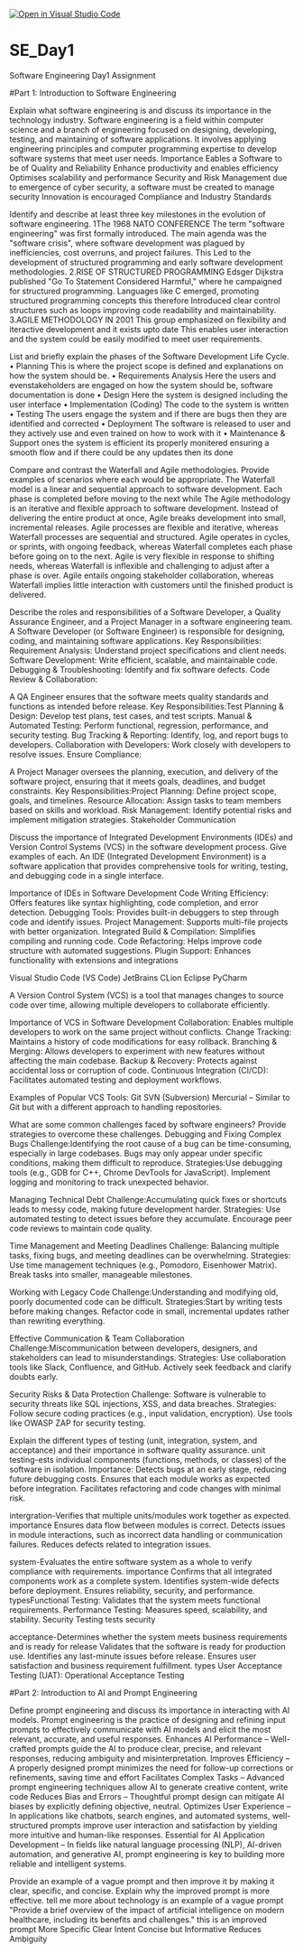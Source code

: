 [![Open in Visual Studio Code](https://classroom.github.com/assets/open-in-vscode-2e0aaae1b6195c2367325f4f02e2d04e9abb55f0b24a779b69b11b9e10269abc.svg)](https://classroom.github.com/online_ide?assignment_repo_id=18327630&assignment_repo_type=AssignmentRepo)
# SE_Day1
Software Engineering Day1 Assignment

#Part 1: Introduction to Software Engineering

Explain what software engineering is and discuss its importance in the technology industry.
Software engineering is a field within computer science and a branch of engineering focused on designing, developing, testing, and maintaining of software applications. It involves applying engineering principles and computer programming expertise to develop software systems that meet user needs.
Importance
Eables a Software to be of Quality and Reliability
Enhance productivity and enables efficiency
Optimises scalability and performance
Security and Risk Management due to emergence of cyber security, a software must be created to manage security 
Innovation is encouraged
Compliance and Industry Standards


Identify and describe at least three key milestones in the evolution of software engineering.
1The 1968 NATO CONFERENCE
The term "software engineering" was first formally introduced. The main agenda was the "software crisis", where software development was plagued by inefficiencies, cost overruns, and project failures. This Led to the development of structured programming and early software development methodologies.
2.RISE OF STRUCTURED PROGRAMMING 
Edsger Dijkstra published "Go To Statement Considered Harmful," where he campaigned for structured programming. Languages like C emerged, promoting structured programming concepts this therefore Introduced clear control structures such as loops improving code readability and maintainability.
3.AGILE METHODOLOGY IN 2001
This group emphasized on flexibility and iteractive development and it exists upto date
This enables user interaction and the system could be easily modified to meet user requirements.



List and briefly explain the phases of the Software Development Life Cycle.
•  Planning
This is where the project scope is defined and explanations on how the system should be.
•  Requirements Analysis
Here the users and evenstakeholders are engaged on how the system should be, software documentation is done
•  Design
Here the system is designed including the user interface
•  Implementation (Coding)
The code to the system is written 
•  Testing
The users engage the system and if there are bugs then they are identified and corrected
•  Deployment
The software is released to user and they actively use and even trained on how to work with it
•  Maintenance & Support
ones the system is efficient its properly monitered ensuring a smooth flow and if there could be any updates then its done



Compare and contrast the Waterfall and Agile methodologies. Provide examples of scenarios where each would be appropriate.
The Waterfall model is a linear and sequential approach to software development. Each phase is completed before moving to the next while The Agile methodology is an iterative and flexible approach to software development. Instead of delivering the entire product at once, Agile breaks development into small, incremental releases.
Agile processes are flexible and iterative, whereas Waterfall processes are sequential and structured.
Agile operates in cycles, or sprints, with ongoing feedback, whereas Waterfall completes each phase before going on to the next.
Agile is very flexible in response to shifting needs, whereas Waterfall is inflexible and challenging to adjust after a phase is over.
Agile entails ongoing stakeholder collaboration, whereas Waterfall implies little interaction with customers until the finished product is delivered.



Describe the roles and responsibilities of a Software Developer, a Quality Assurance Engineer, and a Project Manager in a software engineering team.
A Software Developer (or Software Engineer) is responsible for designing, coding, and maintaining software applications.
Key Responsibilities:
Requirement Analysis: Understand project specifications and client needs.
Software Development: Write efficient, scalable, and maintainable code.
Debugging & Troubleshooting: Identify and fix software defects.
Code Review & Collaboration: 

A QA Engineer ensures that the software meets quality standards and functions as intended before release.
Key Responsibilities:Test Planning & Design: Develop test plans, test cases, and test scripts.
Manual & Automated Testing: Perform functional, regression, performance, and security testing.
Bug Tracking & Reporting: Identify, log, and report bugs to developers.
Collaboration with Developers: Work closely with developers to resolve issues.
Ensure Compliance: 

A Project Manager oversees the planning, execution, and delivery of the software project, ensuring that it meets goals, deadlines, and budget constraints.
Key Responsibilities:Project Planning: Define project scope, goals, and timelines.
Resource Allocation: Assign tasks to team members based on skills and workload.
Risk Management: Identify potential risks and implement mitigation strategies.
Stakeholder Communication

Discuss the importance of Integrated Development Environments (IDEs) and Version Control Systems (VCS) in the software development process. Give examples of each.
An IDE (Integrated Development Environment) is a software application that provides comprehensive tools for writing, testing, and debugging code in a single interface.

Importance of IDEs in Software Development
Code Writing Efficiency: Offers features like syntax highlighting, code completion, and error detection.
Debugging Tools: Provides built-in debuggers to step through code and identify issues.
Project Management: Supports multi-file projects with better organization.
Integrated Build & Compilation: Simplifies compiling and running code.
Code Refactoring: Helps improve code structure with automated suggestions.
Plugin Support: Enhances functionality with extensions and integrations

Visual Studio Code (VS Code)
JetBrains CLion
Eclipse
PyCharm
 
A Version Control System (VCS) is a tool that manages changes to source code over time, allowing multiple developers to collaborate efficiently.

Importance of VCS in Software Development
Collaboration: Enables multiple developers to work on the same project without conflicts.
Change Tracking: Maintains a history of code modifications for easy rollback.
Branching & Merging: Allows developers to experiment with new features without affecting the main codebase. 
Backup & Recovery: Protects against accidental loss or corruption of code.
Continuous Integration (CI/CD): Facilitates automated testing and deployment workflows.

Examples of Popular VCS Tools:
Git
SVN (Subversion)
Mercurial – Similar to Git but with a different approach to handling repositories.



What are some common challenges faced by software engineers? Provide strategies to overcome these challenges.
 Debugging and Fixing Complex Bugs
Challenge:Identifying the root cause of a bug can be time-consuming, especially in large codebases.
Bugs may only appear under specific conditions, making them difficult to reproduce.
Strategies:Use debugging tools (e.g., GDB for C++, Chrome DevTools for JavaScript).
 Implement logging and monitoring to track unexpected behavior.

 Managing Technical Debt
Challenge:Accumulating quick fixes or shortcuts leads to messy code, making future development harder.
Strategies: Use automated testing to detect issues before they accumulate. Encourage peer code reviews to maintain code quality.

 Time Management and Meeting Deadlines
Challenge:
Balancing multiple tasks, fixing bugs, and meeting deadlines can be overwhelming.
Strategies: Use time management techniques (e.g., Pomodoro, Eisenhower Matrix).
Break tasks into smaller, manageable milestones.

Working with Legacy Code
Challenge:Understanding and modifying old, poorly documented code can be difficult.
Strategies:Start by writing tests before making changes.
Refactor code in small, incremental updates rather than rewriting everything.

 Effective Communication & Team Collaboration
Challenge:Miscommunication between developers, designers, and stakeholders can lead to misunderstandings.
Strategies: Use collaboration tools like Slack, Confluence, and GitHub.
 Actively seek feedback and clarify doubts early.

 Security Risks & Data Protection
Challenge:
Software is vulnerable to security threats like SQL injections, XSS, and data breaches.
Strategies: Follow secure coding practices (e.g., input validation, encryption).
Use tools like OWASP ZAP for security testing.




Explain the different types of testing (unit, integration, system, and acceptance) and their importance in software quality assurance.
unit testing-ests individual components (functions, methods, or classes) of the software in isolation.
Importance:
Detects bugs at an early stage, reducing future debugging costs.
Ensures that each module works as expected before integration.
Facilitates refactoring and code changes with minimal risk.

intergration-Verifies that multiple units/modules work together as expected.
importance
Ensures data flow between modules is correct.
Detects issues in module interactions, such as incorrect data handling or communication failures.
Reduces defects related to integration issues.

system-Evaluates the entire software system as a whole to verify compliance with requirements.
importance
Confirms that all integrated components work as a complete system.
Identifies system-wide defects before deployment.
Ensures reliability, security, and performance.
typesFunctional Testing: Validates that the system meets functional requirements.
Performance Testing: Measures speed, scalability, and stability.
Security Testing tests security

acceptance-Determines whether the system meets business requirements and is ready for release
Validates that the software is ready for production use.
Identifies any last-minute issues before release.
Ensures user satisfaction and business requirement fulfillment.
types User Acceptance Testing (UAT): 
Operational Acceptance Testing 


#Part 2: Introduction to AI and Prompt Engineering


Define prompt engineering and discuss its importance in interacting with AI models.
Prompt engineering is the practice of designing and refining input prompts to effectively communicate with AI models and elicit the most relevant, accurate, and useful responses.
Enhances AI Performance – Well-crafted prompts guide the AI to produce clear, precise, and relevant responses, reducing ambiguity and misinterpretation.
Improves Efficiency – A properly designed prompt minimizes the need for follow-up corrections or refinements, saving time and effort 
Facilitates Complex Tasks – Advanced prompt engineering techniques allow AI to generate creative content, write code
Reduces Bias and Errors – Thoughtful prompt design can mitigate AI biases by explicitly defining objective, neutral.
Optimizes User Experience – In applications like chatbots, search engines, and automated systems, well-structured prompts improve user interaction and satisfaction by yielding more intuitive and human-like responses.
Essential for AI Application Development – In fields like natural language processing (NLP), AI-driven automation, and generative AI, prompt engineering is key to building more reliable and intelligent systems.


Provide an example of a vague prompt and then improve it by making it clear, specific, and concise. Explain why the improved prompt is more effective.
tell me more about technology is an example of a vague prompt
"Provide a brief overview of the impact of artificial intelligence on modern healthcare, including its benefits and challenges." this is an improved prompt
More Specific
Clear Intent
Concise but Informative
Reduces Ambiguity 

